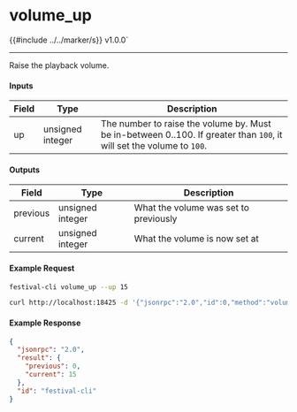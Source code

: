 # volume_up

{{#include ../../marker/s}} v1.0.0`

---

Raise the playback volume.

#### Inputs
| Field | Type             | Description |
|-------|------------------|-------------|
| up    | unsigned integer | The number to raise the volume by. Must be in-between 0..100. If greater than `100`, it will set the volume to `100`.

#### Outputs
| Field    | Type             | Description |
|----------|------------------|-------------|
| previous | unsigned integer | What the volume was set to previously
| current  | unsigned integer | What the volume is now set at

#### Example Request
```bash
festival-cli volume_up --up 15
```
```bash
curl http://localhost:18425 -d '{"jsonrpc":"2.0","id":0,"method":"volume_up","params":{"up":15}}'
```

#### Example Response
```json
{
  "jsonrpc": "2.0",
  "result": {
    "previous": 0,
    "current": 15
  },
  "id": "festival-cli"
}
```
